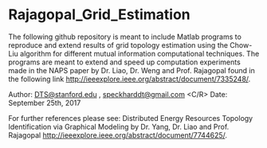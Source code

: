 # Rajagopal_Grid_Estimation
The following github repository is meant to include Matlab programs to reproduce and extend results of grid topology estimation using the Chow-Liu algorithm for different mutual information computational techniques. The programs are meant to extend and speed up computation experiments made in the NAPS paper by Dr. Liao, Dr. Weng and Prof. Rajagopal found in the following link <http://ieeexplore.ieee.org/abstract/document/7335248/>. 

Author: DTS@stanford.edu , speckharddt@gmail.com <C/R>
Date: September 25th, 2017

For further references please see:
Distributed Energy Resources Topology Identification via Graphical Modeling by Dr. Yang, Dr. Liao and Prof. Rajagopal
<http://ieeexplore.ieee.org/abstract/document/7744625/>.
